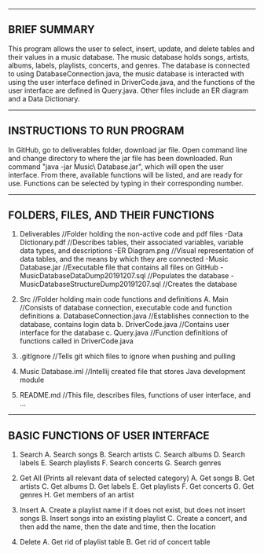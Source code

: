 -------------
BRIEF SUMMARY
-------------
This program allows the user to select, insert, update, and delete tables and their values in a music database. The music database holds songs, artists, albums, labels, playlists, concerts, and genres. The database is connected to using DatabaseConnection.java, the music database is interacted with using the user interface defined in DriverCode.java, and the functions of the user interface are defined in Query.java. Other files include an ER diagram and a Data Dictionary.


---------------------------
INSTRUCTIONS TO RUN PROGRAM
---------------------------
In GitHub, go to deliverables folder, download jar file.
Open command line and change directory to where the jar file has been downloaded.
Run command "java -jar Music\ Database.jar", which will open the user interface.
From there, available functions will be listed, and are ready for use.
Functions can be selected by typing in their corresponding number.


-----------------------------------
FOLDERS, FILES, AND THEIR FUNCTIONS
-----------------------------------
1. Deliverables     //Folder holding the non-active code and pdf files
	-Data Dictionary.pdf      //Describes tables, their associated variables, variable data types, and descriptions
	-ER Diagram.png      //Visual representation of data tables, and the means by which they are connected
	-Music Database.jar     //Executable file that contains all files on GitHub
	-MusicDatabaseDataDump20191207.sql      //Populates the database
	-MusicDatabaseStructureDump20191207.sql     //Creates the database

2. Src      //Folder holding main code functions and definitions
A. Main     //Consists of database connection, executable code and function definitions
a. DatabaseConnection.java      //Establishes connection to the database, contains login data
b. DriverCode.java      //Contains user interface for the database
c. Query.java     //Function definitions of functions called in DriverCode.java

3. .gitIgnore     //Tells git which files to ignore when pushing and pulling

4. Music Database.iml     //Intellij created file that stores Java development module

5. README.md      //This file, describes files, functions of user interface, and ...


---------------------------------
BASIC FUNCTIONS OF USER INTERFACE
---------------------------------
1. Search
  A. Search songs
  B. Search artists
  C. Search albums
  D. Search labels
  E. Search playlists
  F. Search concerts
  G. Search genres
  
2. Get All (Prints all relevant data of selected category)
  A. Get songs
  B. Get artists
  C. Get albums
  D. Get labels
  E. Get playlists
  F. Get concerts
  G. Get genres
  H. Get members of an artist
  
3. Insert
  A. Create a playlist name if it does not exist, but does not insert songs
  B. Insert songs into an existing playlist
  C. Create a concert, and then add the name, then the date and time, then the location

4. Delete
  A. Get rid of playlist table
  B. Get rid of concert table
  
